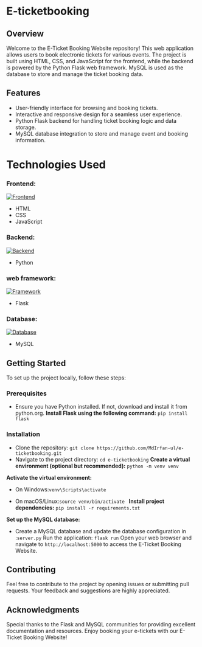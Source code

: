 # E-ticketbooking

## Overview
Welcome to the E-Ticket Booking Website repository! This web application allows users to book electronic tickets for various events. The project is built using HTML, CSS, and JavaScript for the frontend, while the backend is powered by the Python Flask web framework. MySQL is used as the database to store and manage the ticket booking data.

## Features
* User-friendly interface for browsing and booking tickets.
* Interactive and responsive design for a seamless user experience.
* Python Flask backend for handling ticket booking logic and data storage.
* MySQL database integration to store and manage event and booking information.

# Technologies Used
### Frontend:
[![Frontend](https://skillicons.dev/icons?i=html,css,js)](https://skillicons.dev)
* HTML 
* CSS
* JavaScript
### Backend:
[![Backend](https://skillicons.dev/icons?i=py)](https://skillicons.dev)
* Python   
### web framework:
[![Framework](https://skillicons.dev/icons?i=flask)](https://skillicons.dev)
* Flask
### Database:
[![Database](https://skillicons.dev/icons?i=mysql)](https://skillicons.dev)
* MySQL    
## Getting Started
To set up the project locally, follow these steps:
### Prerequisites
* Ensure you have Python installed. If not, download and install it from python.org.
**Install Flask using the following command:**
`pip install flask`
### Installation
* Clone the repository:
```git clone https://github.com/MdIrfan-ul/e-ticketbooking.git```
* Navigate to the project directory:
`cd e-ticketbooking`
**Create a virtual environment (optional but recommended):**
`python -m venv venv`

**Activate the virtual environment:**

* On Windows:`venv\Scripts\activate`

* On macOS/Linux:`source venv/bin/activate
`
**Install project dependencies:**
`pip install -r requirements.txt`

**Set up the MySQL database:**

* Create a MySQL database and update the database configuration in :`server.py`
Run the application:
`flask run`
Open your web browser and navigate to `http://localhost:5000` to access the E-Ticket Booking Website.
## Contributing
Feel free to contribute to the project by opening issues or submitting pull requests. Your feedback and suggestions are highly appreciated.
## Acknowledgments
Special thanks to the Flask and MySQL communities for providing excellent documentation and resources.
Enjoy booking your e-tickets with our E-Ticket Booking Website!